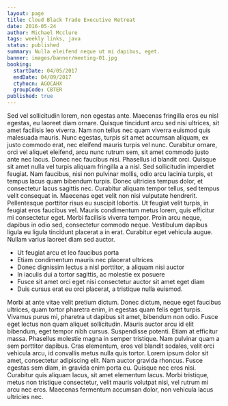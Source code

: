 ```yaml
---
layout: page
title: Cloud Black Trade Executive Retreat
date: 2016-05-24
author: Michael Mcclure
tags: weekly links, java
status: published
summary: Nulla eleifend neque ut mi dapibus, eget.
banner: images/banner/meeting-01.jpg
booking:
  startDate: 04/05/2017
  endDate: 04/09/2017
  ctyhocn: AGOCAHX
  groupCode: CBTER
published: true
---
```

Sed vel sollicitudin lorem, non egestas ante. Maecenas fringilla eros eu nisl egestas, eu laoreet diam ornare. Quisque tincidunt arcu sed nisi ultrices, sit amet facilisis leo viverra. Nam non tellus nec quam viverra euismod quis malesuada mauris. Nunc egestas, turpis sit amet accumsan aliquam, ex justo commodo erat, nec eleifend mauris turpis vel nunc. Curabitur ornare, orci vel aliquet eleifend, arcu nunc rutrum sem, sit amet commodo justo ante nec lacus. Donec nec faucibus nisi. Phasellus id blandit orci. Quisque sit amet nulla vel turpis aliquam fringilla a a nisl. Sed sollicitudin imperdiet feugiat. Nam faucibus, nisi non pulvinar mollis, odio arcu lacinia turpis, et tempus lacus quam bibendum turpis. Donec ultricies tempus dolor, et consectetur lacus sagittis nec. Curabitur aliquam tempor tellus, sed tempus velit consequat in. Maecenas eget velit non nisi vulputate hendrerit.
Pellentesque porttitor risus eu suscipit lobortis. Ut feugiat velit turpis, in feugiat eros faucibus vel. Mauris condimentum metus lorem, quis efficitur mi consectetur eget. Morbi facilisis viverra tempor. Proin arcu neque, dapibus in odio sed, consectetur commodo neque. Vestibulum dapibus ligula eu ligula tincidunt placerat a in erat. Curabitur eget vehicula augue. Nullam varius laoreet diam sed auctor.

* Ut feugiat arcu et leo faucibus porta
* Etiam condimentum mauris nec placerat ultrices
* Donec dignissim lectus a nisl porttitor, a aliquam nisi auctor
* In iaculis dui a tortor sagittis, ac molestie ex posuere
* Fusce sit amet orci eget nisi consectetur auctor sit amet eget diam
* Duis cursus erat eu orci placerat, a tristique nulla euismod.

Morbi at ante vitae velit pretium dictum. Donec dictum, neque eget faucibus ultrices, quam tortor pharetra enim, in egestas quam felis eget turpis. Vivamus purus mi, pharetra ut dapibus sit amet, bibendum non odio. Fusce eget lectus non quam aliquet sollicitudin. Mauris auctor arcu id elit bibendum, eget tempor nibh cursus. Suspendisse potenti. Etiam at efficitur massa. Phasellus molestie magna in semper tristique.
Nam pulvinar quam a sem porttitor dapibus. Cras elementum, eros vel blandit sodales, velit orci vehicula arcu, id convallis metus nulla quis tortor. Lorem ipsum dolor sit amet, consectetur adipiscing elit. Nam auctor gravida rhoncus. Fusce egestas sem diam, in gravida enim porta eu. Quisque nec eros nisi. Curabitur quis aliquam lacus, sit amet elementum lacus. Morbi tristique, metus non tristique consectetur, velit mauris volutpat nisi, vel rutrum mi arcu nec eros. Maecenas fermentum accumsan dolor, non vehicula lacus ultricies nec.
